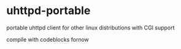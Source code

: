 # uhttpd-portable
portable uhttpd client for other linux distributions with CGI support


compile with codeblocks fornow

